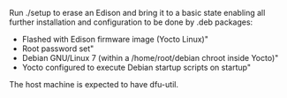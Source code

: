 Run ./setup to erase an Edison and bring it to a basic state enabling
all further installation and configuration to be done by .deb packages:

  - Flashed with Edison firmware image (Yocto Linux)"
  - Root password set"
  - Debian GNU/Linux 7 (within a /home/root/debian chroot inside Yocto)"
  - Yocto configured to execute Debian startup scripts on startup"

The host machine is expected to have dfu-util.
